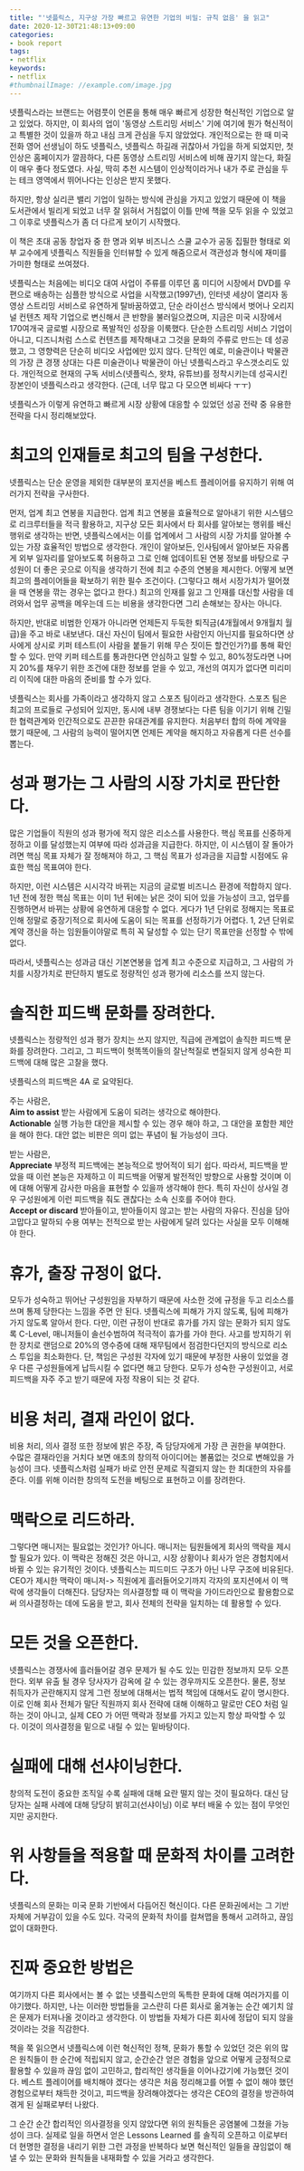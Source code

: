 ```yaml
---
title: "'넷플릭스, 지구상 가장 빠르고 유연한 기업의 비밀: 규칙 없음' 을 읽고"
date: 2020-12-30T21:48:13+09:00
categories:
- book report
tags:
- netflix
keywords:
- netflix
#thumbnailImage: //example.com/image.jpg
---
```



넷플릭스라는 브랜드는 어렴풋이 언론을 통해 매우 빠르게 성장한 혁신적인 기업으로 알고 있었다. 하지만, 이 회사의 업이 '동영상 스트리밍 서비스' 기에 여기에 뭔가 혁신적이고 특별한 것이 있을까 하고 내심 크게 관심을 두지 않았었다. 개인적으로는 한 때 미국 전화 영어 선생님이 하도 넷플릭스, 넷플릭스 하길래 귀찮아서 가입을 하게 되었지만, 첫인상은 홈페이지가 깔끔하다, 다른 동영상 스트리밍 서비스에 비해 끊기지 않는다, 화질이 매우 좋다 정도였다. 사실, 딱히 추천 시스템이 인상적이라거나 내가 주로 관심을 두는 테크 영역에서 뛰어나다는 인상은 받지 못했다.

하지만, 항상 실리콘 밸리 기업이 일하는 방식에 관심을 가지고 있었기 때문에 이 책을 도서관에서 빌리게 되었고 너무 잘 읽혀서 거침없이 이틀 만에 책을 모두 읽을 수 있었고 그 이후로 넷플릭스가 좀 더 다르게 보이기 시작했다. 

이 책은 초대 공동 창업자 중 한 명과 외부 비즈니스 스쿨 교수가 공동 집필한 형태로 외부 교수에게 넷플릭스 직원들을 인터뷰할 수 있게 해줌으로서 객관성과 형식에 재미를 가미한 형태로 쓰여졌다.

넷플릭스는 처음에는 비디오 대여 사업이 주류를 이루던 홈 미디어 시장에서 DVD를 우편으로 배송하는 심플한 방식으로 사업을 시작했고(1997년), 인터넷 세상이 열리자 동영상 스트리밍 서비스로 유연하게 탈바꿈하였고, 단순 라이선스 방식에서 벗어나 오리지널 컨텐츠 제작 기업으로 변신해서 큰 반향을 불러일으켰으며, 지금은 미국 시장에서 170여개국 글로벌 시장으로 폭발적인 성장을 이룩했다. 단순한 스트리밍 서비스 기업이 아니고, 디즈니처럼 스스로 컨텐츠를 제작해내고 그것을 문화의 주류로 만드는 데 성공했고, 그 영향력은 단순히 비디오 사업에만 있지 않다. 단적인 예로, 미술관이나 박물관의 가장 큰 경쟁 상대는 다른 미술관이나 박물관이 아닌 넷플릭스라고 우스갯소리도 있다. 개인적으로 현재의 구독 서비스(넷플릭스, 왓챠, 유튜브)를 정착시키는데 성곡시킨 장본인이 넷플릭스라고 생각한다. (근데, 너무 많고 다 모으면 비싸다 ㅜㅜ)

넷플릭스가 이렇게 유연하고 빠르게 시장 상황에 대응할 수 있었던 성공 전략 중 유용한 전략을 다시 정리해보았다.

# 최고의 인재들로 최고의 팀을 구성한다.

넷플릭스는 단순 운영을 제외한 대부분의 포지션을 베스트 플레이어를 유지하기 위해 여러가지 전략을 구사한다.

먼저, 업계 최고 연봉을 지급한다. 업계 최고 연봉을 효율적으로 알아내기 위한 시스템으로 리크루터들을 적극 활용하고, 지구상 모든 회사에서 타 회사를 알아보는 행위를 배신 행위로 생각하는 반면, 넷플릭스에서는 이를 업계에서 그 사람의 시장 가치를 알아볼 수 있는 가장 효율적인 방법으로 생각한다. 개인이 알아보든, 인사팀에서 알아보든 자유롭게 외부 일자리를 알아보도록 허용하고 그로 인해 업데이트된 연봉 정보를 바탕으로 구성원이 더 좋은 곳으로 이직을 생각하기 전에 최고 수준의 연봉을 제시한다. 어떻게 보면 최고의 플레이어들을 확보하기 위한 필수 조건이다. (그렇다고 해서 시장가치가 떨어졌을 때 연봉을 깎는 경우는 없다고 한다.) 최고의 인재를 잃고 그 인재를 대신할 사람을 데려와서 업무 공백을 메우는데 드는 비용을 생각한다면 그리 손해보는 장사는 아니다.

하지만, 반대로 비범한 인재가 아니라면 언제든지 두둑한 퇴직금(4개월에서 9개월치 월급)을 주고 바로 내보낸다. 대신 자신이 팀에서 필요한 사람인지 아닌지를 필요하다면 상사에게 상시로 키퍼 테스트(이 사람을 붙들기 위해 무슨 짓이든 할건인가?)를 통해 확인할 수 있다. 만약 키퍼 테스트를 통과한다면 안심하고 일할 수 있고, 80%정도라면 나머지 20%를 채우기 위한 조건에 대한 정보를 얻을 수 있고, 개선의 여지가 없다면 미리미리 이직에 대한 마음의 준비를 할 수가 있다.

넷플릭스는 회사를 가족이라고 생각하지 않고 스포츠 팀이라고 생각한다. 스포츠 팀은 최고의 프로들로 구성되어 있지만, 동시에 내부 경쟁보다는 다른 팀을 이기기 위해 긴밀한 협력관계와 인간적으로도 끈끈한 유대관계를 유지한다. 처음부터 합의 하에 계약을 했기 때문에, 그 사람의 능력이 떨어지면 언제든 계약을 해지하고 자유롭게 다른 선수를 뽑는다.

# 성과 평가는 그 사람의 시장 가치로 판단한다.

많은 기업들이 직원의 성과 평가에 적지 않은 리소스를 사용한다. 핵심 목표를 신중하게 정하고 이를 달성했는지 여부에 따라 성과금을 지급한다. 하지만, 이 시스템이 잘 돌아가려면 핵심 목표 자체가 잘 정해져야 하고, 그 핵심 목표가 성과금을 지급할 시점에도 유효한 핵심 목표여야 한다. 

하지만, 이런 시스템은 시시각각 바뀌는 지금의 글로벌 비즈니스 환경에 적합하지 않다. 1년 전에 정한 핵심 목표는 이미 1년 뒤에는 낡은 것이 되어 있을 가능성이 크고, 업무를 진행하면서 바뀌는 상황에 유연하게 대응할 수 없다. 게다가 1년 단위로 정해지는 목표로 인해 정말로 중장기적으로 회사에 도움이 되는 목표를 선정하기가 어렵다. 1, 2년 단위로 계약 갱신을 하는 임원들이야말로 특히 꼭 달성할 수 있는 단기 목표만을 선정할 수 밖에 없다.

따라서, 넷플릭스는 성과금 대신 기본연봉을 업계 최고 수준으로 지급하고, 그 사람의 가치를 시장가치로 판단하지 별도로 정량적인 성과 평가에 리소스를 쓰지 않는다.

# 솔직한 피드백 문화를 장려한다.

넷플릭스는 정량적인 성과 평가 장치는 쓰지 않지만, 직급에 관계없이 솔직한 피드백 문화를 장려한다. 그리고, 그 피드백이 헛똑똑이들의 잘난척질로 변질되지 않게 성숙한 피드백에 대해 많은 고찰을 했다.

넷플릭스의 피드백은 4A 로 요약된다.

주는 사람은,   
**Aim to assist** 받는 사람에게 도움이 되려는 생각으로 해야한다.   
**Actionable** 실행 가능한 대안을 제시할 수 있는 경우 해야 하고, 그 대안을 포함한 제안을 해야 한다. 대안 없는 비판은 의미 없는 푸념이 될 가능성이 크다.

받는 사람은,   
**Appreciate** 부정적 피드백에는 본능적으로 방어적이 되기 쉽다. 따라서, 피드백을 받았을 때 이런 본능은 자제하고 이 피드백을 어떻게 발전적인 방향으로 사용할 것이며 이에 대해 어떻게 감사한 마음을 표현할 수 있을까 생각해야 한다. 특히 자신이 상사일 경우 구성원에게 이런 피드백을 줘도 괜찮다는 소속 신호를 주어야 한다.  
**Accept or discard** 받아들이고, 받아들이지 않고는 받는 사람의 자유다. 진심을 담아 고맙다고 말하되 수용 여부는 전적으로 받는 사람에게 달려 있다는 사실을 모두 이해해야 한다.

# 휴가, 출장 규정이 없다.

모두가 성숙하고 뛰어난 구성원임을 자부하기 때문에 사소한 것에 규정을 두고 리소스를 쓰며 통제 당한다는 느낌을 주면 안 된다. 넷플릭스에 피해가 가지 않도록, 팀에 피해가 가지 않도록 알아서 한다. 다만, 이런 규정이 반대로 휴가를 가지 않는 문화가 되지 않도록 C-Level, 매니저들이 솔선수범하여 적극적이 휴가를 가야 한다. 사고를 방지하기 위한 장치로 랜덤으로 20%의 영수증에 대해 재무팀에서 점검한다던지의 방식으로 리소스 투입을 최소화한다. 단, 책임은 구성원 각자에 있기 때문에 부정한 사용이 있었을 경우 다른 구성원들에게 납득시킬 수 없다면 해고 당한다. 모두가 성숙한 구성원이고, 서로 피드백을 자주 주고 받기 때문에 자정 작용이 되는 것 같다.

# 비용 처리, 결재 라인이 없다.

비용 처리, 의사 결정 또한 정보에 밝은 주장, 즉 담당자에게 가장 큰 권한을 부여한다. 수많은 결재라인을 거치다 보면 애초의 창의적 아이디어는 볼품없는 것으로 변해있을 가능성이 크다. 넷플릭스처럼 실패가 바로 안전 문제로 직결되지 않는 한 최대한의 자유를 준다. 이를 위해 이러한 창의적 도전을 베팅으로 표현하고 이를 장려한다.

# 맥락으로 리드하라.

그렇다면 매니저는 필요없는 것인가? 아니다. 매니저는 팀원들에게 회사의 맥락을 제시할 필요가 있다. 이 맥락은 정해진 것은 아니고, 시장 상황이나 회사가 얻은 경험치에서 바뀔 수 있는 유기적인 것이다. 넷플릭스는 피드미드 구조가 아닌 나무 구조에 비유된다. CEO가 제시한 맥락이 매니저-> 직원에게 흘러들어오기까지 각자의 포지션에서 이 맥락에 생각들이 더해진다. 담당자는 의사결정할 때 이 맥락을 가이드라인으로 활용함으로써 의사결정하는 데에 도움을 받고, 회사 전체의 전략을 일치하는 데 활용할 수 있다.

# 모든 것을 오픈한다.

넷플릭스는 경쟁사에 흘러들어갈 경우 문제가 될 수도 있는 민감한 정보까지 모두 오픈한다. 외부 유출 될 경우 당사자가 감옥에 갈 수 있는 경우까지도 오픈한다. 물론, 정보 취득자가 곤란해지지 않게 그런 정보에 대해서는 법적 책임에 대해서도 같이 명시한다. 이로 인해 회사 전체가 말단 직원까지 회사 전략에 대해 이해하고 말로만 CEO 처럼 일하는 것이 아니고, 실제 CEO 가 어떤 맥락과 정보를 가지고 있는지 항상 파악할 수 있다. 이것이 의사결정을 밑으로 내릴 수 있는 밑바탕이다. 

# 실패에 대해 선샤이닝한다.

창의적 도전이 중요한 조직일 수록 실패에 대해 요란 떨지 않는 것이 필요하다. 대신 담당자는 실패 사례에 대해 당당히 밝히고(선샤이닝) 이로 부터 배울 수 있는 점이 무엇인지만 공지한다.

# 위 사항들을 적용할 때 문화적 차이를 고려한다.

넷플릭스의 문화는 미국 문화 기반에서 다듬어진 혁신이다. 다른 문화권에서는 그 기반 자체에 거부감이 있을 수도 있다. 각국의 문화적 차이를 컬쳐맵을 통해서 고려하고, 끊임없이 대화한다.

# 진짜 중요한 방법은

여기까지 다른 회사에서는 볼 수 없는 넷플릭스만의 독특한 문화에 대해 여러가지를 이야기했다. 하지만, 나는 이러한 방법들을 고스란히 다른 회사로 옮겨놓는 순간 예기치 않은 문제가 터져나올 것이라고 생각한다. 이 방법들 자체가 다른 회사에 정답이 되지 않을 것이라는 것을 직감한다. 

책을 쭉 읽으면서 넷플릭스에 이런 혁신적인 정책, 문화가 통할 수 있었던 것은 위의 많은 원칙들이 한 순간에 적립되지 않고, 순간순간 얻은 경험을 앞으로 어떻게 긍정적으로 활용할 수 있을까 끊임 없이 고민하고, 합리적인 생각들을 이어나갔기에 가능했던 것이다. 베스트 플레이어를 배치해야 겠다는 생각은 처음 정리해고를 어쩔 수 없이 해야 했던 경험으로부터 채득한 것이고, 피드백을 장려해야겠다는 생각은 CEO의 결정을 방관하여 겪게 된 실패로부터 나왔다.

그 순간 순간 합리적인 의사결정을 잇지 않았다면 위의 원칙들은 공염불에 그쳤을 가능성이 크다. 실제로 일을 하면서 얻은 Lessons Learned 를 솔직히 오픈하고 이로부터 더 현명한 결정을 내리기 위한 그런 과정을 반복하다 보면 혁신적인 일들을 끊임없이 해낼 수 있는 문화와 원칙들을 내재화할 수 있을 거라고 생각한다.
